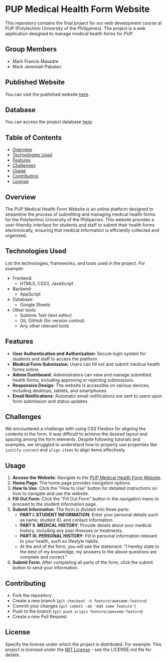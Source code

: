 # PUP Medical Health Form Website

This repository contains the final project for our web development course at PUP (Polytechnic University of the Philippines). The project is a web application designed to manage medical health forms for PUP.

## Group Members

- Mark Francis Masadre
- Mark Jeremiah Pabalan

## Published Website

You can visit the published website [here](https://shrimpeu.github.io/PUP-Medical-Health-Form-Website/).

## Database

You can access the project database [here](https://docs.google.com/spreadsheets/d/1S2U9CudRQxnTPCndodf_O0Ep4CXSgNCLd-7sQ5LjjtM/edit?usp=sharing).

## Table of Contents
- [Overview](#overview)
- [Technologies Used](#technologies-used)
- [Features](#features)
- [Challenges](#challenges)
- [Usage](#usage)
- [Contributing](#contributing)
- [License](#license)

## Overview

The PUP Medical Health Form Website is an online platform designed to streamline the process of submitting and managing medical health forms for the Polytechnic University of the Philippines. This website provides a user-friendly interface for students and staff to submit their health forms electronically, ensuring that medical information is efficiently collected and organized.

## Technologies Used

List the technologies, frameworks, and tools used in the project. For example:
- Frontend:
  - HTML5, CSS3, JavaScript
- Backend:
  - AppScript
- Database:
  - Google Sheets
- Other tools:
  - Sublime Text (text editor) 
  - Git, GitHub (for version control)
  - Any other relevant tools

## Features

- **User Authentication and Authorization**: Secure login system for students and staff to access the platform.
- **Medical Form Submission**: Users can fill out and submit medical health forms online.
- **Admin Dashboard**: Administrators can view and manage submitted health forms, including approving or rejecting submissions.
- **Responsive Design**: The website is accessible on various devices, including desktops, tablets, and smartphones.
- **Email Notifications**: Automatic email notifications are sent to users upon form submission and status updates.
  
## Challenges

We encountered a challenge with using CSS Flexbox for aligning the contents in the form. It was difficult to achieve the desired layout and spacing among the form elements. Despite following tutorials and examples, we struggled to understand how to properly use properties like `justify-content` and `align-items` to align items effectively.

## Usage

1. **Access the Website**: Navigate to the [PUP Medical Health Form Website](https://shrimpeu.github.io/PUP-Medical-Health-Form-Website/).
2. **Home Page**: The home page provides navigation options.
3. **How to Use**: Click the "How to Use" button for detailed instructions on how to navigate and use the website.
4. **Fill Out Form**: Click the "Fill Out Form" button in the navigation menu to proceed to the student information page.
5. **Submit Information**: The form is divided into three parts:
   - **PART I. STUDENT INFORMATION**: Enter your personal details such as name, student ID, and contact information.
   - **PART II. MEDICAL HISTORY**: Provide details about your medical history, including any past illnesses or treatments.
   - **PART III. PERSONAL HISTORY**: Fill in personal information relevant to your health, such as lifestyle habits.
   - At the end of the form, you will see the statement: "I hereby state to the best of my knowledge, my answers to the above questions are complete and correct."
6. **Submit Form**: After completing all parts of the form, click the submit button to send your information.
   
## Contributing

- Fork the repository
- Create a new branch (`git checkout -b feature/awesome-feature`)
- Commit your changes (`git commit -am 'Add some feature'`)
- Push to the branch (`git push origin feature/awesome-feature`)
- Create a new Pull Request

## License

Specify the license under which the project is distributed. For example:
This project is licensed under the [MIT License](https://opensource.org/licenses/MIT) - see the LICENSE.md file for details.

